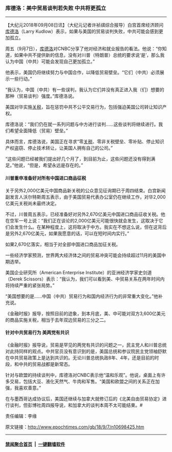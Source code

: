 ### 库德洛：美中贸易谈判若失败 中共将更孤立
------------------------

<p>【大纪元2018年09月08日讯】（大纪元记者许祯祺综合报导）白宫首席经济顾问<a href="http://www.epochtimes.com/gb/tag/%E5%BA%93%E5%BE%B7%E6%B4%9B.html">库德洛</a>（Larry Kudlow）表示，如果与美国的贸易谈判失败，中共可能会感到更加孤立。</p>
<p>周五（9月7日），<a href="http://www.epochtimes.com/gb/tag/%E5%BA%93%E5%BE%B7%E6%B4%9B.html">库德洛</a>对CNBC分享了他对经济和就业报告的看法。他说：“你知道，如果中共不提供新的信息，没有对川普（特朗普）总统的要求说‘是’，那么我认为中国（中共）可能会发现自己更加孤立。”</p>
<p>他表示，美国仍将继续努力与中国合作，以降低贸易壁垒。“它们（中共）必须展示一些行动。”</p>
<p>“我认为，中国（中共）有一些误判，我认为它们并没有真正进入我（们）想要的那种（贸易谈判）强度。”库德洛说。</p>
<p>美国对华实施<a href="http://www.epochtimes.com/gb/tag/%E5%85%B3%E7%A8%8E.html">关税</a>，旨在惩罚中共不公平交易行为，包括强迫美国公司转让知识产权。</p>
<p>库德洛说：“我们仍在就一系列问题与中方进行谈判&#8230;&#8230;这些谈判将继续进行。我们希望全面降低（贸易）壁垒。”</p>
<p>具体而言，库德洛说，美国正在寻求“零<a href="http://www.epochtimes.com/gb/tag/%E5%85%B3%E7%A8%8E.html">关税</a>、零非关税壁垒、零补贴、停止知识产权盗窃、停止技术转让，让美国人拥有自己的公司。”</p>
<p>“这些问题已经被我们提出好几个月了，到目前为止，这些问题还没有得到满足。”他说，“但是，希望永远是存在的。”</p>
<h4>川普重申准备好对所有中国进口商品征税</h4>
<p>关于另外2,000亿美元中国商品新关税的公众意见征询期已于周四结束。白宫新闻副发言人沃尔特斯周五表示，由于美国贸易代表办公室仍在继续工作，对华2,000亿美元关税尚未最终决定。</p>
<p>不过，川普周五表示，已经准备好对另外2,670亿美元中国进口商品征收关税。他在空军一号上说：“我们正在谈论的2,000亿美元可能很快就会发生，这取决于它们会发生什么。在某种程度上，这将取决于中方。我实在不想这么说，但在这背后是另外2,670亿美元，如果我愿意的话，可以在短时间内实行。”</p>
<p>如果2,670亿落实，相当于对全部中国进口商品加征关税。</p>
<p>一些经济学家预测，世界两大经济体之间的贸易冲突可能会持续超过11月的美国中期选举。</p>
<p>美国企业研究所（American Enterprise Institute）的亚洲经济学家史剑道（Derek Scissors）表示：“我认为，我们可以看到美、中贸易关系在两年时间内将持续严重的紧张局势。”</p>
<p>“美国想要的是&#8230;&#8230;中国（中共）贸易行为和国内经济行为的非常重大变化。”他补充说。</p>
<p>《金融时报》报导，按照目前的迹象，到本月底，美、中可能对双方3,600亿美元的商品实施关税，相当于去年双边贸易的三分之二。</p>
<h4>针对中共贸易行为 美两党有共识</h4>
<p>《金融时报》报导说，贸易是罕见的两党有共识的问题之一，民主党人和川普总统对此持同样的观点。中共官员没有意识到的是，美国总统和参议院民主党领袖舒默在中共贸易政策上是达到共识的。无论川普总统执政8年、4年，还是目前的时段，和中共的贸易战都是新常态。</p>
<p>针对与欧盟的持续谈判中，库德洛对CNBC表示他“温和乐观”。他说，桌面上有许多交易，包括大豆、液化天然气、牛肉和军售。“美国和欧盟之间的关系正在加强，我喜欢善意。”</p>
<p>在与墨西哥达成协议后，美国还继续与加拿大就修订后的《北美自由贸易协定》进行谈判，但彭博社周四报导说，和加拿大的谈判本周不太可能结束。#</p>
<p>责任编辑：李缘</p>

原文链接：http://www.epochtimes.com/gb/18/9/7/n10698425.htm


------------------------
#### [禁闻聚合首页](https://github.com/gfw-breaker/banned-news/blob/master/README.md) &nbsp;|&nbsp;  [一键翻墙软件](https://github.com/gfw-breaker/nogfw/blob/master/README.md)